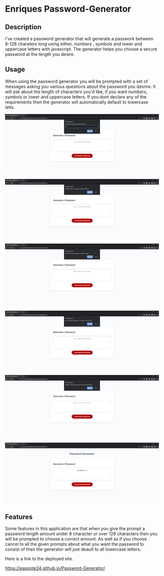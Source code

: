 # Enriques Password-Generator

## Description

I've created a password generator that will generate a passwork between 8-128 charaters long using either, numbers , symbols and lower and uppercase letters with javascript. The generator helps you choose a secure password at the length you desire. 

## Usage

When using the password generator you will be prompted with a set of messages asking you various questions about the password you desrire. It will ask about the length of characters you'd like, if you want numbers, symbols or lower and uppercase letters. If you dont declare any of the requirements then the generator will automatically default to lowercase letts. 


![Password Length](assets/Photos/Password-Generator(1).PNG)

![Asking to include numbers](assets/Photos/Password-Generator(2).PNG)

![Asking to include symbols](assets/Photos/Password-Generator(3).PNG)

![Asing to include lowercase letters](assets/Photos/Password-Generator(4).PNG)

![Asking to incluide uppcase letters](assets/Photos/Password-Generator(5).PNG)

![Generated Password](assets/Photos/Password-Generator(6).PNG)



## Features

Some features in this application are that when you give the prompt a password length amount under 8 character or over 128 characters then you will be prompted to choose a correct amount. As well as if you choose cancel to all the given prompts about what you want the password to consist of then the generator will just deault to all lowercase letters.


Here is a link to the deployed site.

https://eaponte24.github.io/Password-Generator/